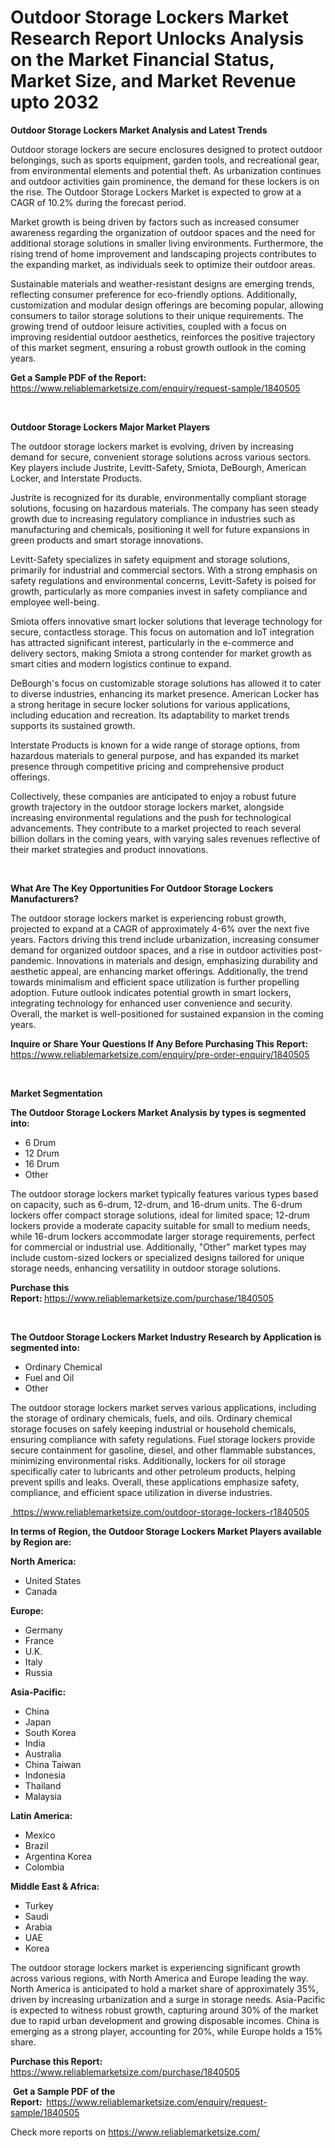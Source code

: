 <p><h1>Outdoor Storage Lockers Market Research Report Unlocks Analysis on the Market Financial Status, Market Size, and Market Revenue upto 2032</h1></p><p><strong>Outdoor Storage Lockers Market Analysis and Latest Trends</strong></p>
<p><p>Outdoor storage lockers are secure enclosures designed to protect outdoor belongings, such as sports equipment, garden tools, and recreational gear, from environmental elements and potential theft. As urbanization continues and outdoor activities gain prominence, the demand for these lockers is on the rise. The Outdoor Storage Lockers Market is expected to grow at a CAGR of 10.2% during the forecast period. </p><p>Market growth is being driven by factors such as increased consumer awareness regarding the organization of outdoor spaces and the need for additional storage solutions in smaller living environments. Furthermore, the rising trend of home improvement and landscaping projects contributes to the expanding market, as individuals seek to optimize their outdoor areas. </p><p>Sustainable materials and weather-resistant designs are emerging trends, reflecting consumer preference for eco-friendly options. Additionally, customization and modular design offerings are becoming popular, allowing consumers to tailor storage solutions to their unique requirements. The growing trend of outdoor leisure activities, coupled with a focus on improving residential outdoor aesthetics, reinforces the positive trajectory of this market segment, ensuring a robust growth outlook in the coming years.</p></p>
<p><strong>Get a Sample PDF of the Report:&nbsp;</strong> <a href="https://www.reliablemarketsize.com/enquiry/request-sample/1840505?utm_campaign=2213&utm_medium=2&utm_source=Github&utm_content=ia&utm_term=22022025&utm_id=outdoor-storage-lockers">https://www.reliablemarketsize.com/enquiry/request-sample/1840505</a></p>
<p>&nbsp;</p>
<p><strong>Outdoor Storage Lockers Major Market Players</strong></p>
<p><p>The outdoor storage lockers market is evolving, driven by increasing demand for secure, convenient storage solutions across various sectors. Key players include Justrite, Levitt-Safety, Smiota, DeBourgh, American Locker, and Interstate Products.</p><p>Justrite is recognized for its durable, environmentally compliant storage solutions, focusing on hazardous materials. The company has seen steady growth due to increasing regulatory compliance in industries such as manufacturing and chemicals, positioning it well for future expansions in green products and smart storage innovations.</p><p>Levitt-Safety specializes in safety equipment and storage solutions, primarily for industrial and commercial sectors. With a strong emphasis on safety regulations and environmental concerns, Levitt-Safety is poised for growth, particularly as more companies invest in safety compliance and employee well-being.</p><p>Smiota offers innovative smart locker solutions that leverage technology for secure, contactless storage. This focus on automation and IoT integration has attracted significant interest, particularly in the e-commerce and delivery sectors, making Smiota a strong contender for market growth as smart cities and modern logistics continue to expand.</p><p>DeBourgh's focus on customizable storage solutions has allowed it to cater to diverse industries, enhancing its market presence. American Locker has a strong heritage in secure locker solutions for various applications, including education and recreation. Its adaptability to market trends supports its sustained growth.</p><p>Interstate Products is known for a wide range of storage options, from hazardous materials to general purpose, and has expanded its market presence through competitive pricing and comprehensive product offerings.</p><p>Collectively, these companies are anticipated to enjoy a robust future growth trajectory in the outdoor storage lockers market, alongside increasing environmental regulations and the push for technological advancements. They contribute to a market projected to reach several billion dollars in the coming years, with varying sales revenues reflective of their market strategies and product innovations.</p></p>
<p>&nbsp;</p>
<p><strong>What Are The Key Opportunities For Outdoor Storage Lockers Manufacturers?</strong></p>
<p><p>The outdoor storage lockers market is experiencing robust growth, projected to expand at a CAGR of approximately 4-6% over the next five years. Factors driving this trend include urbanization, increasing consumer demand for organized outdoor spaces, and a rise in outdoor activities post-pandemic. Innovations in materials and design, emphasizing durability and aesthetic appeal, are enhancing market offerings. Additionally, the trend towards minimalism and efficient space utilization is further propelling adoption. Future outlook indicates potential growth in smart lockers, integrating technology for enhanced user convenience and security. Overall, the market is well-positioned for sustained expansion in the coming years.</p></p>
<p><strong>Inquire or Share Your Questions If Any Before Purchasing This Report:</strong> <a href="https://www.reliablemarketsize.com/enquiry/pre-order-enquiry/1840505?utm_campaign=2213&utm_medium=2&utm_source=Github&utm_content=ia&utm_term=22022025&utm_id=outdoor-storage-lockers">https://www.reliablemarketsize.com/enquiry/pre-order-enquiry/1840505</a></p>
<p>&nbsp;</p>
<p><strong>Market Segmentation</strong></p>
<p><strong>The Outdoor Storage Lockers Market Analysis by types is segmented into:</strong></p>
<p><ul><li>6 Drum</li><li>12 Drum</li><li>16 Drum</li><li>Other</li></ul></p>
<p><p>The outdoor storage lockers market typically features various types based on capacity, such as 6-drum, 12-drum, and 16-drum units. The 6-drum lockers offer compact storage solutions, ideal for limited space; 12-drum lockers provide a moderate capacity suitable for small to medium needs, while 16-drum lockers accommodate larger storage requirements, perfect for commercial or industrial use. Additionally, "Other" market types may include custom-sized lockers or specialized designs tailored for unique storage needs, enhancing versatility in outdoor storage solutions.</p></p>
<p><strong>Purchase this Report:&nbsp;</strong><a href="https://www.reliablemarketsize.com/purchase/1840505?utm_campaign=2213&utm_medium=2&utm_source=Github&utm_content=ia&utm_term=22022025&utm_id=outdoor-storage-lockers">https://www.reliablemarketsize.com/purchase/1840505</a></p>
<p>&nbsp;</p>
<p><strong>The Outdoor Storage Lockers Market Industry Research by Application is segmented into:</strong></p>
<p><ul><li>Ordinary Chemical</li><li>Fuel and Oil</li><li>Other</li></ul></p>
<p><p>The outdoor storage lockers market serves various applications, including the storage of ordinary chemicals, fuels, and oils. Ordinary chemical storage focuses on safely keeping industrial or household chemicals, ensuring compliance with safety regulations. Fuel storage lockers provide secure containment for gasoline, diesel, and other flammable substances, minimizing environmental risks. Additionally, lockers for oil storage specifically cater to lubricants and other petroleum products, helping prevent spills and leaks. Overall, these applications emphasize safety, compliance, and efficient space utilization in diverse industries.</p></p>
<p><a href="https://www.reliablemarketsize.com/outdoor-storage-lockers-r1840505?utm_campaign=2213&utm_medium=2&utm_source=Github&utm_content=ia&utm_term=22022025&utm_id=outdoor-storage-lockers">&nbsp;https://www.reliablemarketsize.com/outdoor-storage-lockers-r1840505</a></p>
<p><strong>In terms of Region, the Outdoor Storage Lockers Market Players available by Region are:</strong></p>
<p>
    <p> <strong> North America: </strong>
        <ul>
            <li>United States</li>
            <li>Canada</li>
        </ul>
        </p> 
    <p> <strong> Europe: </strong>
        <ul>
            <li>Germany</li>
            <li>France</li>
            <li>U.K.</li>
            <li>Italy</li>
            <li>Russia</li>
        </ul>
        </p> 
    <p> <strong> Asia-Pacific: </strong>
        <ul>
            <li>China</li>
            <li>Japan</li>
            <li>South Korea</li>
            <li>India</li>
            <li>Australia</li>
            <li>China Taiwan</li>
            <li>Indonesia</li>
            <li>Thailand</li>
            <li>Malaysia</li>
        </ul>
        </p> 
    <p> <strong> Latin America: </strong>
        <ul>
            <li>Mexico</li>
            <li>Brazil</li>
            <li>Argentina Korea</li>
            <li>Colombia</li>
        </ul>
        </p> 
    <p> <strong> Middle East & Africa: </strong>
        <ul>
            <li>Turkey</li>
            <li>Saudi</li>
            <li>Arabia</li>
            <li>UAE</li>
            <li>Korea</li>
        </ul>
    </p>
    </p>
<p><p>The outdoor storage lockers market is experiencing significant growth across various regions, with North America and Europe leading the way. North America is anticipated to hold a market share of approximately 35%, driven by increasing urbanization and a surge in storage needs. Asia-Pacific is expected to witness robust growth, capturing around 30% of the market due to rapid urban development and growing disposable incomes. China is emerging as a strong player, accounting for 20%, while Europe holds a 15% share.</p></p>
<p><strong>Purchase this Report: </strong><a href="https://www.reliablemarketsize.com/purchase/1840505?utm_campaign=2213&utm_medium=2&utm_source=Github&utm_content=ia&utm_term=22022025&utm_id=outdoor-storage-lockers">https://www.reliablemarketsize.com/purchase/1840505</a></p>
<p>&nbsp;<strong>Get a Sample PDF of the Report:&nbsp;&nbsp;</strong><a href="https://www.reliablemarketsize.com/enquiry/request-sample/1840505?utm_campaign=2213&utm_medium=2&utm_source=Github&utm_content=ia&utm_term=22022025&utm_id=outdoor-storage-lockers">https://www.reliablemarketsize.com/enquiry/request-sample/1840505</a></p>
<p><strong></strong></p>
<p>Check more reports on <a href="https://www.reliablemarketsize.com/?utm_campaign=2213&utm_medium=2&utm_source=Github&utm_content=ia&utm_term=22022025&utm_id=outdoor-storage-lockers">https://www.reliablemarketsize.com/</a></p>